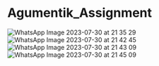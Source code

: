 # Agumentik_Assignment
![WhatsApp Image 2023-07-30 at 21 35 29](https://github.com/Rockingrishu/Agumentik_Assignment/assets/72902235/015928cd-1668-4fbf-a002-872a39ca4d3a)
![WhatsApp Image 2023-07-30 at 21 42 45](https://github.com/Rockingrishu/Agumentik_Assignment/assets/72902235/2dbd18fc-3bc0-41af-841d-a6df2ccaa05f)
![WhatsApp Image 2023-07-30 at 21 43 09](https://github.com/Rockingrishu/Agumentik_Assignment/assets/72902235/7bb6c83a-7437-489c-bbef-e59a8d0564da)
![WhatsApp Image 2023-07-30 at 21 45 09](https://github.com/Rockingrishu/Agumentik_Assignment/assets/72902235/1fc0c672-975f-4246-af97-dfba955b02c9)
